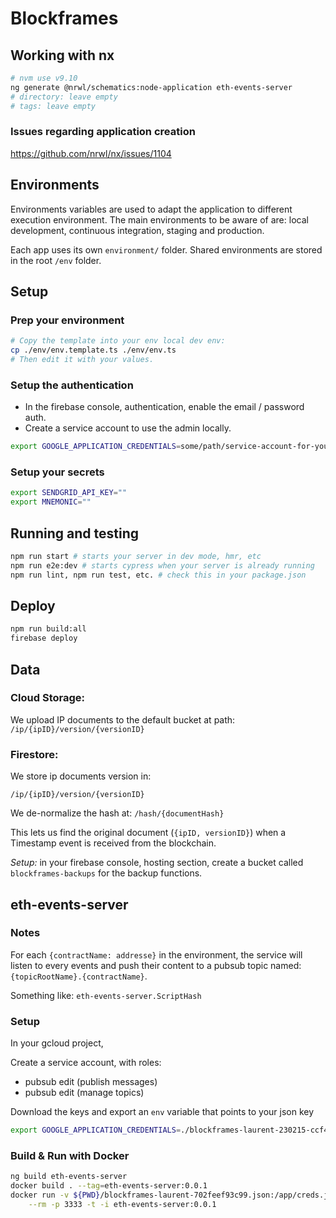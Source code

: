 # Blockframes


## Working with nx

```bash
# nvm use v9.10
ng generate @nrwl/schematics:node-application eth-events-server
# directory: leave empty
# tags: leave empty
```

### Issues regarding application creation

https://github.com/nrwl/nx/issues/1104


## Environments

Environments variables are used to adapt the application to different execution environment.
The main environments to be aware of are: local development, continuous integration, staging and production.

Each app uses its own `environment/` folder. Shared environments are stored in the root `/env` folder.

## Setup


### Prep your environment

```bash
# Copy the template into your env local dev env:
cp ./env/env.template.ts ./env/env.ts
# Then edit it with your values.
```

### Setup the authentication

- In the firebase console, authentication, enable the email / password auth.
- Create a service account to use the admin locally.

```sh
export GOOGLE_APPLICATION_CREDENTIALS=some/path/service-account-for-your-firebase.json
```

### Setup your secrets

```sh
export SENDGRID_API_KEY=""
export MNEMONIC=""
```

## Running and testing

```bash
npm run start # starts your server in dev mode, hmr, etc
npm run e2e:dev # starts cypress when your server is already running
npm run lint, npm run test, etc. # check this in your package.json
```


## Deploy

```bash
npm run build:all
firebase deploy
```

## Data

### Cloud Storage:

We upload IP documents to the default bucket at path:
`/ip/{ipID}/version/{versionID}`


### Firestore:

We store ip documents version in:

`/ip/{ipID}/version/{versionID}`

We de-normalize the hash at:
`/hash/{documentHash}`

This lets us find the original document (`{ipID, versionID}`)
when a Timestamp event is received from the blockchain.

*Setup:* in your firebase console, hosting section,
create a bucket called `blockframes-backups` for the backup functions.


## eth-events-server

### Notes

For each `{contractName: addresse}` in the environment,
the service will listen to every events and push their content
to a pubsub topic named: `{topicRootName}.{contractName}`.

Something like: `eth-events-server.ScriptHash`

### Setup

In your gcloud project,

Create a service account, with roles:

- pubsub edit (publish messages)
- pubsub edit (manage topics)

Download the keys and export an `env` variable that points to your json key

```bash
export GOOGLE_APPLICATION_CREDENTIALS=./blockframes-laurent-230215-ccf4f1949393.json
```

### Build & Run with Docker

```bash
ng build eth-events-server
docker build . --tag=eth-events-server:0.0.1
docker run -v ${PWD}/blockframes-laurent-702feef93c99.json:/app/creds.json \
    --rm -p 3333 -t -i eth-events-server:0.0.1
```
